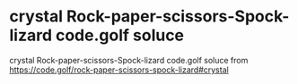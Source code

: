 # crystal Rock-paper-scissors-Spock-lizard code.golf soluce

crystal Rock-paper-scissors-Spock-lizard code.golf soluce from https://code.golf/rock-paper-scissors-spock-lizard#crystal
